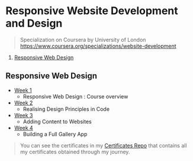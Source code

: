 # Responsive Website Development and Design

> Specialization on Coursera by University of London   https://www.coursera.org/specializations/website-development

1. [Responsive Web Design](https://github.com/ShafayetB/Coursera/tree/master/Responsive-Website-Development-and-Design/Responsive%20Web%20Design)



## Responsive Web Design

- [Week 1](https://github.com/ShafayetB/Coursera/tree/master/Responsive-Website-Development-and-Design/Responsive%20Web%20Design/Week%201)
  - Responsive Web Design : Course overview
- [Week 2](https://github.com/ShafayetB/Coursera/tree/master/Responsive-Website-Development-and-Design/Responsive%20Web%20Design/Week%202)
  - Realising Design Principles in Code
- [Week 3](https://github.com/ShafayetB/Coursera/tree/master/Responsive-Website-Development-and-Design/Responsive%20Web%20Design/Week%203)
  - Adding Content to Websites
- [Week 4](https://github.com/ShafayetB/Coursera/tree/master/Responsive-Website-Development-and-Design/Responsive%20Web%20Design/Week%204)
  - Building a Full Gallery App
  
 >  <p>You can see the certificates in my <a href="https://github.com/ShafayetB/Certificates">Certificates Repo</a> that contains all my certificates obtained through my journey.</p>
